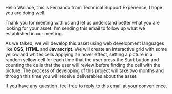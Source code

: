 Hello Wallace, this is Fernando from Technical Support Experience, I hope you are doing well.

Thank you for meeting with us and let us understand better what you are looking for your asset. I'm sending this email to follow up what we established in our meeting.

As we talked, we will develop this asset using web development languages like **CSS**, **HTML** and **Javascript**.
We will create an interactive grid with some yellow and whites cells applying an hover effect, setting a picture in a random yellow cell for each time that the user press the Start button and counting the cells that the user will review before finding the cell with the picture.
The process of developing of this project will take two months and through this time you will receive deliverables about the asset.

If you have any question, feel free to reply to this email at your convenience.
